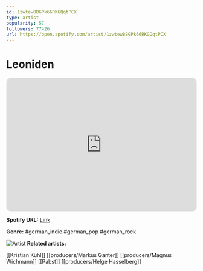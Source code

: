 ```yaml
---
id: 1zwtew8BGPk66RKGQqtPCX
type: artist
popularity: 57
followers: 77426
url: https://open.spotify.com/artist/1zwtew8BGPk66RKGQqtPCX
---
```

# Leoniden

<iframe style="border-radius:12px" src="https://open.spotify.com/embed/artist/1zwtew8BGPk66RKGQqtPCX" width="100%" height="352" frameBorder="0" allowfullscreen="" allow="autoplay; clipboard-write; encrypted-media; fullscreen; picture-in-picture" loading="lazy"></iframe>

**Spotify URL:** [Link](https://open.spotify.com/artist/1zwtew8BGPk66RKGQqtPCX)

**Genre:**  #german_indie #german_pop #german_rock

![Artist](https://i.scdn.co/image/ab6761610000e5eb1f686b431a0736c658f8f0f7)
**Related artists:**

[[Kristian Kühl]]
[[producers/Markus Ganter]]
[[producers/Magnus Wichmann]]
[[Pabst]]
[[producers/Helge Hasselberg]]
